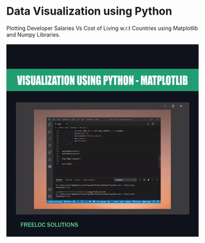 # Data Visualization using Python

Plotting Developer Salaries Vs Cost of Living w.r.t Countries using Matplotlib and Numpy Libraries.<br/><br/>
![App Promo](visualization.gif)
